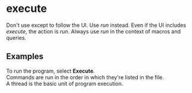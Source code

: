 # execute

Don't use except to follow the UI. Use *run* instead. Even if the UI includes *execute*, the action is *run*. Always use *run* in the context of macros and queries.

## Examples

To run the program, select **Execute**.  
Commands are run in the order in which they're listed in the file.  
A thread is the basic unit of program execution.
